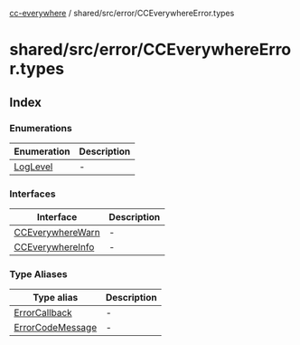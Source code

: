 [cc-everywhere](../../../../index.md) / shared/src/error/CCEverywhereError.types

# shared/src/error/CCEverywhereError.types

## Index

### Enumerations

| Enumeration | Description |
| ------ | ------ |
| [LogLevel](enumerations/LogLevel.md) | - |

### Interfaces

| Interface | Description |
| ------ | ------ |
| [CCEverywhereWarn](interfaces/CCEverywhereWarn.md) | - |
| [CCEverywhereInfo](interfaces/CCEverywhereInfo.md) | - |

### Type Aliases

| Type alias | Description |
| ------ | ------ |
| [ErrorCallback](type-aliases/ErrorCallback.md) | - |
| [ErrorCodeMessage](type-aliases/ErrorCodeMessage.md) | - |
